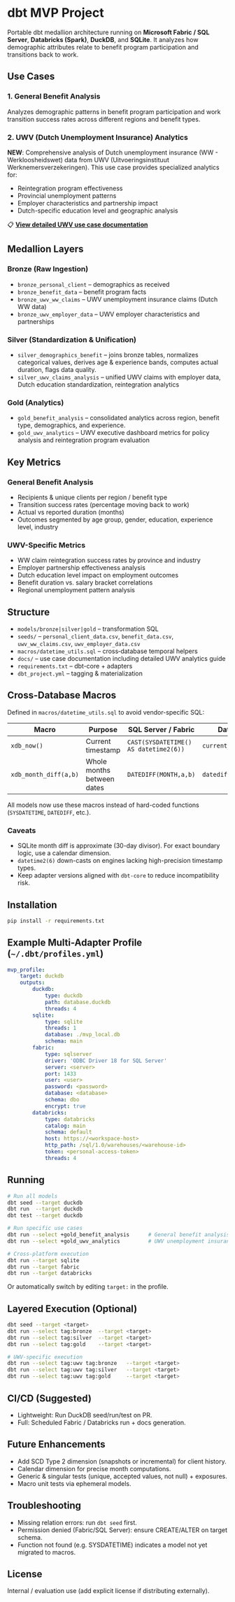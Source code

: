 # dbt MVP Project

Portable dbt medallion architecture running on **Microsoft Fabric / SQL Server**, **Databricks (Spark)**, **DuckDB**, and **SQLite**. It analyzes how demographic attributes relate to benefit program participation and transitions back to work.

## Use Cases

### 1. General Benefit Analysis
Analyzes demographic patterns in benefit program participation and work transition success rates across different regions and benefit types.

### 2. UWV (Dutch Unemployment Insurance) Analytics
**NEW**: Comprehensive analysis of Dutch unemployment insurance (WW - Werkloosheidswet) data from UWV (Uitvoeringsinstituut Werknemersverzekeringen). This use case provides specialized analytics for:
- Reintegration program effectiveness
- Provincial unemployment patterns  
- Employer characteristics and partnership impact
- Dutch-specific education level and geographic analysis

📋 **[View detailed UWV use case documentation](docs/uwv_use_case.md)**

## Medallion Layers
### Bronze (Raw Ingestion)
- `bronze_personal_client` – demographics as received
- `bronze_benefit_data` – benefit program facts  
- `bronze_uwv_ww_claims` – UWV unemployment insurance claims (Dutch WW data)
- `bronze_uwv_employer_data` – UWV employer characteristics and partnerships

### Silver (Standardization & Unification)
- `silver_demographics_benefit` – joins bronze tables, normalizes categorical values, derives age & experience bands, computes actual duration, flags data quality.
- `silver_uwv_claims_analysis` – unified UWV claims with employer data, Dutch education standardization, reintegration analytics

### Gold (Analytics)
- `gold_benefit_analysis` – consolidated analytics across region, benefit type, demographics, and experience.
- `gold_uwv_analytics` – UWV executive dashboard metrics for policy analysis and reintegration program evaluation

## Key Metrics
### General Benefit Analysis
- Recipients & unique clients per region / benefit type
- Transition success rates (percentage moving back to work)
- Actual vs reported duration (months)
- Outcomes segmented by age group, gender, education, experience level, industry

### UWV-Specific Metrics  
- WW claim reintegration success rates by province and industry
- Employer partnership effectiveness analysis
- Dutch education level impact on employment outcomes
- Benefit duration vs. salary bracket correlations
- Regional unemployment pattern analysis

## Structure
- `models/bronze|silver|gold` – transformation SQL
- `seeds/` – `personal_client_data.csv`, `benefit_data.csv`, `uwv_ww_claims.csv`, `uwv_employer_data.csv`
- `macros/datetime_utils.sql` – cross‑database temporal helpers
- `docs/` – use case documentation including detailed UWV analytics guide
- `requirements.txt` – dbt-core + adapters
- `dbt_project.yml` – tagging & materialization

## Cross-Database Macros
Defined in `macros/datetime_utils.sql` to avoid vendor-specific SQL:

| Macro | Purpose | SQL Server / Fabric | Databricks | DuckDB | SQLite |
|-------|---------|---------------------|------------|--------|--------|
| `xdb_now()` | Current timestamp | `CAST(SYSDATETIME() AS datetime2(6))` | `current_timestamp()` | `now()` | `CURRENT_TIMESTAMP` |
| `xdb_month_diff(a,b)` | Whole months between dates | `DATEDIFF(MONTH,a,b)` | `datediff(month,a,b)` | `date_diff('month',a,b)` | `CAST((julianday(b)-julianday(a))/30 AS INTEGER)` |

All models now use these macros instead of hard-coded functions (`SYSDATETIME`, `DATEDIFF`, etc.).

### Caveats
- SQLite month diff is approximate (30-day divisor). For exact boundary logic, use a calendar dimension.
- `datetime2(6)` down-casts on engines lacking high-precision timestamp types.
- Keep adapter versions aligned with `dbt-core` to reduce incompatibility risk.

## Installation
```bash
pip install -r requirements.txt
```

## Example Multi-Adapter Profile (`~/.dbt/profiles.yml`)
```yaml
mvp_profile:
	target: duckdb
	outputs:
		duckdb:
			type: duckdb
			path: database.duckdb
			threads: 4
		sqlite:
			type: sqlite
			threads: 1
			database: ./mvp_local.db
			schema: main
		fabric:
			type: sqlserver
			driver: 'ODBC Driver 18 for SQL Server'
			server: <server>
			port: 1433
			user: <user>
			password: <password>
			database: <database>
			schema: dbo
			encrypt: true
		databricks:
			type: databricks
			catalog: main
			schema: default
			host: https://<workspace-host>
			http_path: /sql/1.0/warehouses/<warehouse-id>
			token: <personal-access-token>
			threads: 4
```

## Running
```bash
# Run all models
dbt seed --target duckdb
dbt run  --target duckdb
dbt test --target duckdb

# Run specific use cases
dbt run --select +gold_benefit_analysis      # General benefit analysis
dbt run --select +gold_uwv_analytics         # UWV unemployment insurance analysis

# Cross-platform execution
dbt run --target sqlite
dbt run --target fabric
dbt run --target databricks
```

Or automatically switch by editing `target:` in the profile.

## Layered Execution (Optional)
```bash
dbt seed --target <target>
dbt run --select tag:bronze  --target <target>
dbt run --select tag:silver  --target <target>
dbt run --select tag:gold    --target <target>

# UWV-specific execution
dbt run --select tag:uwv tag:bronze   --target <target>
dbt run --select tag:uwv tag:silver   --target <target>  
dbt run --select tag:uwv tag:gold     --target <target>
```

## CI/CD (Suggested)
- Lightweight: Run DuckDB seed/run/test on PR.
- Full: Scheduled Fabric / Databricks run + docs generation.

## Future Enhancements
- Add SCD Type 2 dimension (snapshots or incremental) for client history.
- Calendar dimension for precise month computations.
- Generic & singular tests (unique, accepted values, not null) + exposures.
- Macro unit tests via ephemeral models.

## Troubleshooting
- Missing relation errors: run `dbt seed` first.
- Permission denied (Fabric/SQL Server): ensure CREATE/ALTER on target schema.
- Function not found (e.g. SYSDATETIME) indicates a model not yet migrated to macros.

## License
Internal / evaluation use (add explicit license if distributing externally).
